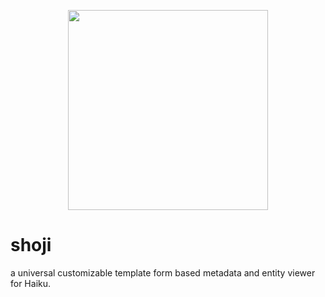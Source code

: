 <p align="center">
  <img src="src/assets/shoji-logo.png" width=320 />
</p>

# shoji

a universal customizable template form based metadata and entity viewer for Haiku.

